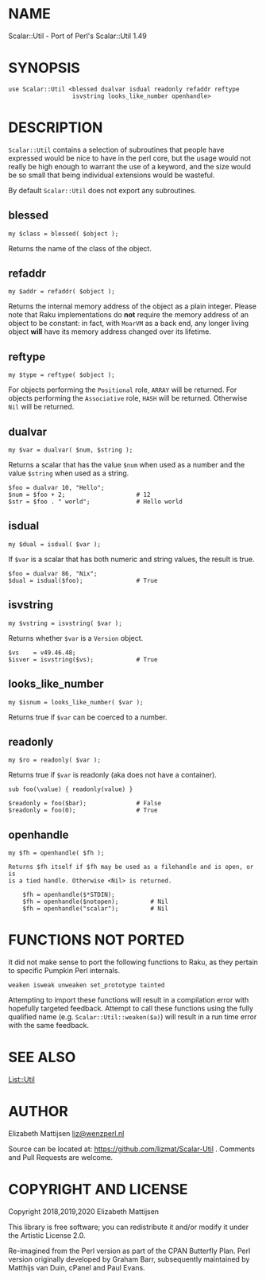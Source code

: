 NAME
====

Scalar::Util - Port of Perl's Scalar::Util 1.49

SYNOPSIS
========

    use Scalar::Util <blessed dualvar isdual readonly refaddr reftype
                      isvstring looks_like_number openhandle>

DESCRIPTION
===========

`Scalar::Util` contains a selection of subroutines that people have expressed would be nice to have in the perl core, but the usage would not really be high enough to warrant the use of a keyword, and the size would be so small that being individual extensions would be wasteful.

By default `Scalar::Util` does not export any subroutines.

blessed
-------

    my $class = blessed( $object );

Returns the name of the class of the object.

refaddr
-------

    my $addr = refaddr( $object );

Returns the internal memory address of the object as a plain integer. Please note that Raku implementations do **not** require the memory address of an object to be constant: in fact, with `MoarVM` as a back end, any longer living object **will** have its memory address changed over its lifetime.

reftype
-------

    my $type = reftype( $object );

For objects performing the `Positional` role, `ARRAY` will be returned. For objects performing the `Associative` role, `HASH` will be returned. Otherwise `Nil` will be returned.

dualvar
-------

    my $var = dualvar( $num, $string );

Returns a scalar that has the value `$num` when used as a number and the value `$string` when used as a string.

    $foo = dualvar 10, "Hello";
    $num = $foo + 2;                    # 12
    $str = $foo . " world";             # Hello world

isdual
------

    my $dual = isdual( $var );

If `$var` is a scalar that has both numeric and string values, the result is true.

    $foo = dualvar 86, "Nix";
    $dual = isdual($foo);               # True

isvstring
---------

    my $vstring = isvstring( $var );

Returns whether `$var` is a `Version` object.

    $vs    = v49.46.48;
    $isver = isvstring($vs);            # True

looks_like_number
-----------------

    my $isnum = looks_like_number( $var );

Returns true if `$var` can be coerced to a number.

readonly
--------

    my $ro = readonly( $var );

Returns true if `$var` is readonly (aka does not have a container).

    sub foo(\value) { readonly(value) }

    $readonly = foo($bar);              # False
    $readonly = foo(0);                 # True

openhandle
----------

    my $fh = openhandle( $fh );

    Returns $fh itself if $fh may be used as a filehandle and is open, or is
    is a tied handle. Otherwise <Nil> is returned.

        $fh = openhandle($*STDIN);
        $fh = openhandle($notopen);         # Nil
        $fh = openhandle("scalar");         # Nil

FUNCTIONS NOT PORTED
====================

It did not make sense to port the following functions to Raku, as they pertain to specific Pumpkin Perl internals.

    weaken isweak unweaken set_prototype tainted

Attempting to import these functions will result in a compilation error with hopefully targeted feedback. Attempt to call these functions using the fully qualified name (e.g. `Scalar::Util::weaken($a)`) will result in a run time error with the same feedback.

SEE ALSO
========

[List::Util](List::Util)

AUTHOR
======

Elizabeth Mattijsen <liz@wenzperl.nl>

Source can be located at: https://github.com/lizmat/Scalar-Util . Comments and Pull Requests are welcome.

COPYRIGHT AND LICENSE
=====================

Copyright 2018,2019,2020 Elizabeth Mattijsen

This library is free software; you can redistribute it and/or modify it under the Artistic License 2.0.

Re-imagined from the Perl version as part of the CPAN Butterfly Plan. Perl version originally developed by Graham Barr, subsequently maintained by Matthijs van Duin, cPanel and Paul Evans.

